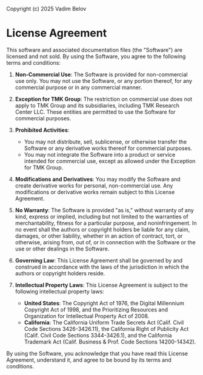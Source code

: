 Copyright (c) 2025 Vadim Belov

# License Agreement

This software and associated documentation files (the "Software") are licensed and not sold. By using the Software, you agree to the following terms and conditions:

1. **Non-Commercial Use**: 
   The Software is provided for non-commercial use only. You may not use the Software, or any portion thereof, for any commercial purpose or in any commercial manner.

2. **Exception for TMK Group**:
   The restriction on commercial use does not apply to TMK Group and its subsidiaries, including TMK Research Center LLC. These entities are permitted to use the Software for commercial purposes.

3. **Prohibited Activities**:
   - You may not distribute, sell, sublicense, or otherwise transfer the Software or any derivative works thereof for commercial purposes.
   - You may not integrate the Software into a product or service intended for commercial use, except as allowed under the Exception for TMK Group.

4. **Modifications and Derivatives**:
   You may modify the Software and create derivative works for personal, non-commercial use. Any modifications or derivative works remain subject to this License Agreement.

5. **No Warranty**:
   The Software is provided "as is," without warranty of any kind, express or implied, including but not limited to the warranties of merchantability, fitness for a particular purpose, and noninfringement. In no event shall the authors or copyright holders be liable for any claim, damages, or other liability, whether in an action of contract, tort, or otherwise, arising from, out of, or in connection with the Software or the use or other dealings in the Software.

6. **Governing Law**:
   This License Agreement shall be governed by and construed in accordance with the laws of the jurisdiction in which the authors or copyright holders reside.

7. **Intellectual Property Laws**:
   This License Agreement is subject to the following intellectual property laws:
   - **United States**: The Copyright Act of 1976, the Digital Millennium Copyright Act of 1998, and the Prioritizing Resources and Organization for Intellectual Property Act of 2008.
   - **California**: The California Uniform Trade Secrets Act (Calif. Civil Code Sections 3426-3426.11), the California Right of Publicity Act (Calif. Civil Code Sections 3344-3426.1), and the California Trademark Act (Calif. Business & Prof. Code Sections 14200-14342).

By using the Software, you acknowledge that you have read this License Agreement, understand it, and agree to be bound by its terms and conditions.
